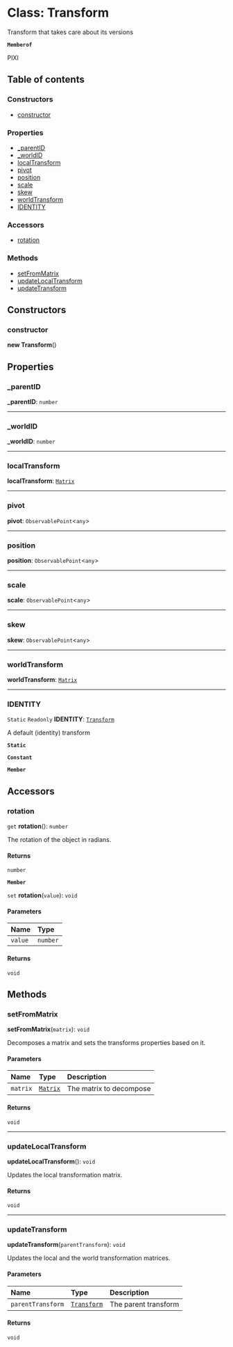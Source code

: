# Class: Transform

Transform that takes care about its versions

**`Memberof`**

PIXI

## Table of contents

### Constructors

* [constructor](/en/auto-docs/fixed-layout-editor/classes/Transform.md#constructor)

### Properties

* [\_parentID](/en/auto-docs/fixed-layout-editor/classes/Transform.md#_parentid)
* [\_worldID](/en/auto-docs/fixed-layout-editor/classes/Transform.md#_worldid)
* [localTransform](/en/auto-docs/fixed-layout-editor/classes/Transform.md#localtransform)
* [pivot](/en/auto-docs/fixed-layout-editor/classes/Transform.md#pivot)
* [position](/en/auto-docs/fixed-layout-editor/classes/Transform.md#position)
* [scale](/en/auto-docs/fixed-layout-editor/classes/Transform.md#scale)
* [skew](/en/auto-docs/fixed-layout-editor/classes/Transform.md#skew)
* [worldTransform](/en/auto-docs/fixed-layout-editor/classes/Transform.md#worldtransform)
* [IDENTITY](/en/auto-docs/fixed-layout-editor/classes/Transform.md#identity)

### Accessors

* [rotation](/en/auto-docs/fixed-layout-editor/classes/Transform.md#rotation)

### Methods

* [setFromMatrix](/en/auto-docs/fixed-layout-editor/classes/Transform.md#setfrommatrix)
* [updateLocalTransform](/en/auto-docs/fixed-layout-editor/classes/Transform.md#updatelocaltransform)
* [updateTransform](/en/auto-docs/fixed-layout-editor/classes/Transform.md#updatetransform)

## Constructors

### constructor

**new Transform**()

## Properties

### \_parentID

**\_parentID**: `number`

***

### \_worldID

**\_worldID**: `number`

***

### localTransform

**localTransform**: [`Matrix`](/en/auto-docs/fixed-layout-editor/classes/Matrix.md)

***

### pivot

**pivot**: `ObservablePoint`<`any`>

***

### position

**position**: `ObservablePoint`<`any`>

***

### scale

**scale**: `ObservablePoint`<`any`>

***

### skew

**skew**: `ObservablePoint`<`any`>

***

### worldTransform

**worldTransform**: [`Matrix`](/en/auto-docs/fixed-layout-editor/classes/Matrix.md)

***

### IDENTITY

`Static` `Readonly` **IDENTITY**: [`Transform`](/en/auto-docs/fixed-layout-editor/classes/Transform.md)

A default (identity) transform

**`Static`**

**`Constant`**

**`Member`**

## Accessors

### rotation

`get` **rotation**(): `number`

The rotation of the object in radians.

#### Returns

`number`

**`Member`**

`set` **rotation**(`value`): `void`

#### Parameters

| Name | Type |
| :------ | :------ |
| `value` | `number` |

#### Returns

`void`

## Methods

### setFromMatrix

**setFromMatrix**(`matrix`): `void`

Decomposes a matrix and sets the transforms properties based on it.

#### Parameters

| Name | Type | Description |
| :------ | :------ | :------ |
| `matrix` | [`Matrix`](/en/auto-docs/fixed-layout-editor/classes/Matrix.md) | The matrix to decompose |

#### Returns

`void`

***

### updateLocalTransform

**updateLocalTransform**(): `void`

Updates the local transformation matrix.

#### Returns

`void`

***

### updateTransform

**updateTransform**(`parentTransform`): `void`

Updates the local and the world transformation matrices.

#### Parameters

| Name | Type | Description |
| :------ | :------ | :------ |
| `parentTransform` | [`Transform`](/en/auto-docs/fixed-layout-editor/classes/Transform.md) | The parent transform |

#### Returns

`void`
